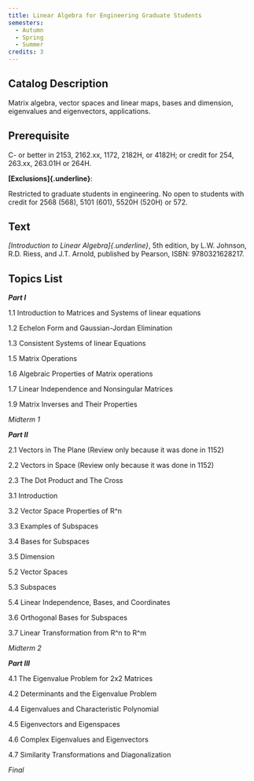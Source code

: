 ```yaml
---
title: Linear Algebra for Engineering Graduate Students
semesters:
  - Autumn
  - Spring
  - Summer
credits: 3
---
```


## Catalog Description

Matrix algebra, vector spaces and linear maps, bases and dimension,
eigenvalues and eigenvectors, applications.

## Prerequisite

C- or better in 2153, 2162.xx, 1172, 2182H, or 4182H; or credit for 254,
263.xx, 263.01H or 264H.

**[Exclusions]{.underline}**:

Restricted to graduate students in engineering. No open to students with
credit for 2568 (568), 5101 (601), 5520H (520H) or 572.

## Text

*[Introduction to Linear Algebra]{.underline}*, 5th edition, by L.W.
Johnson, R.D. Riess, and J.T. Arnold, published by Pearson, ISBN:
9780321628217.

## Topics List

***Part I***

1.1 Introduction to Matrices and Systems of linear equations

1.2 Echelon Form and Gaussian-Jordan Elimination

1.3 Consistent Systems of linear Equations

1.5 Matrix Operations

1.6 Algebraic Properties of Matrix operations

1.7 Linear Independence and Nonsingular Matrices

1.9 Matrix Inverses and Their Properties

*Midterm 1*

***Part II***

2.1 Vectors in The Plane (Review only because it was done in 1152)

2.2 Vectors in Space (Review only because it was done in 1152)

2.3 The Dot Product and The Cross

3.1 Introduction

3.2 Vector Space Properties of R\^n

3.3 Examples of Subspaces

3.4 Bases for Subspaces

3.5 Dimension

5.2 Vector Spaces

5.3 Subspaces

5.4 Linear Independence, Bases, and Coordinates

3.6 Orthogonal Bases for Subspaces

3.7 Linear Transformation from R\^n to R\^m

*Midterm 2*

***Part III***

4.1 The Eigenvalue Problem for 2x2 Matrices

4.2 Determinants and the Eigenvalue Problem

4.4 Eigenvalues and Characteristic Polynomial

4.5 Eigenvectors and Eigenspaces

4.6 Complex Eigenvalues and Eigenvectors

4.7 Similarity Transformations and Diagonalization

*Final*
